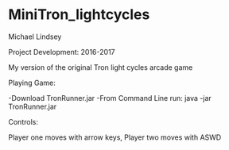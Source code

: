 # MiniTron_lightcycles

Michael Lindsey

Project Development: 2016-2017

My version of the original Tron light cycles arcade game

Playing Game:

-Download TronRunner.jar
-From Command Line run: java -jar TronRunner.jar

Controls:

Player one moves with arrow keys, 
Player two moves with ASWD
 
 
